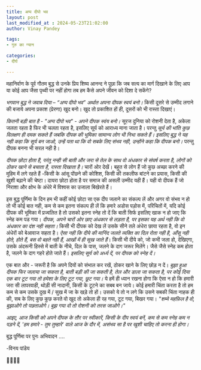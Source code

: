```yaml
---
title: अप्प दीपो भव
layout: post
last_modified_at : 2024-05-23T21:02:00
author: Vinay Pandey

tags:
- गुरु का ग्यान

categories:
- दीर्घ

---
```


महानिर्वाण के पूर्व गौतम बुद्ध से उनके प्रिय शिष्य आनन्द ने पूछा कि जब सत्य का मार्ग दिखाने के लिए आप या कोई आप जैसा पृथ्वी पर नहीं होगा तब हम कैसे अपने जीवन को दिशा दे सकेंगे?

*भगवान बुद्ध ने जवाब दिया – “अप्प दीपो भव” अर्थात अपना दीपक स्वयं बनो।* किसी दूसरे से उम्मीद लगाने की बजाये अपना प्रकाश (प्रेरणा) खुद बनो। खुद तो प्रकाशित हों ही, दूसरों को भी रास्ता दिखाएं। 

*कितनी बड़ी बात है - "अप्प दीपो भव" - अपने दीपक स्वंय बनो।*  सूरज दुनिया को रोशनी देता है, अकेला जलता रहता है फिर भी चलता रहता है, इसलिए सूर्य को आराध्य माना जाता है। परन्तु *सूर्य की भांति कुछ विलक्षण ही दमक सकते हैं जबकि दीपक की भूमिका सामान्य लोग भी निभा सकते हैं। इसलिए बुद्ध ने यह नही कहा कि सूर्य बन जाओ, उन्हें पता था कि वो सबके लिए संभव नही, उन्होंने कहा कि दीपक बनो।* परन्तु दीपक बनना भी सरल नही है। 

*दीपक छोटा होता है, परंतु नन्ही सी बाती और जरा से तेल के साथ वो अंधकार से संघर्ष करता है, लोगों को ठोकर खाने से बचाता है, रास्ता दिखाता है।*  चारों ओर देखें।  बहुत से लोग हैं जो कुछ अच्छा करने की मुहिम में लगे रहते हैं -किसी के आंसू पोंछने की कोशिश, किसी की तकलीफ बांटने का प्रयास, किसी की खुशी बढ़ाने की चेष्टा। दायरा छोटा होता है पर समाज की असली उम्मीद यही हैं। यही वो दीपक हैं जो निराशा और क्षोभ के अंधेरे में विश्वस का उजाला बिखेरते हैं। 

इस बुद्ध पूर्णिमा के दिन हम भी कहीं कोई छोटा सा एक दीप जलाने का संकल्प लें और अगर वो संभव न हो तो भी कोई बात नही, कम से कम इतना संकल्प ही लें कि हमारे अडोस पड़ोस में, परिचितों में, यदि कोई दीपक की भूमिका में प्रज्वलित है तो उसको इतना स्नेह तो दें कि बाती सिर्फ इसलिए खाक न हो जाए कि स्नेह कम पड गया। *दीपक, अपने चारों ओर छाए अंधकार से लड़ता है, पर इसका यह अर्थ नही कि वो अंधकार का दंश नही सहता।* किसी भी दीपक को देख लें उसके सीने तले अंधेरा छाया रहता है, वो इन अंधेरों को बेआवाज सहता है। *ऐसा नही कि दीये की मानिंद जलते व्यक्ति का दिल रोता नही है, आँसू नही होते, होते हैं, बस वो बहते नही हैं, आखों में ही सूख जाते हैं*। किसी भी दीये को, जो कभी जला हो, देखिएगा, उसके अंदरूनी हिस्से में बाती के नीचे, दिल के पास, जलने के दाग जरूर मिलेंगे। जैसे जैसे स्नेह कम होता है, जलने के दाग गहरे होते जाते हैं। *इसलिए सूर्य को अर्ध्य दें, पर दीपक को स्नेह दें।* 

एक बात और - जरूरी है कि अपने दियों को संभाल कर रखें, ठोकर खाने के लिए छोड़ न दें। *बुझा हुआ दीपक फिर जलाया जा सकता है, बाती बड़ी की जा सकती है, तेल और डाला जा सकता है, पर कोई दिया एक बार टूट गया तो हमेशा के लिए टूट गया, छूट गया।* ये हमें ही ध्यान रखना होगा कि ऐसा न हो कि हमारी जरा सी लापरवाही, थोड़ी सी नादानी, किसी के टूटने का सबब बन जाये। कोई हमारी चिंता करता है तो हम कम से कम उसके दुख में / सुख में जा के खड़े तो हों। उसको ये तो न लगे कि उसने सबकी चिंता नाहक ही की, सब के लिए कुछ कुछ करते वो खुद तो अकेला ही रह गया, टूट गया, बिखर गया। 
_"शम्मे महफ़िल है वो, बुझाओगे तो पछताओगे।_
_बुझ गया वो तो रोशनी को तरस जाओगे।"_

*आइए, आज किसी को अपने दीपक के तौर पर स्वीकारें, किसी के दीप स्वयं बनें, कम से कम स्नेह कम न पड़ने दें, 'हम हमारे - तुम तुम्हारे' वाले आज के दौर में, असंभव सा है पर खुशी चाहिए तो करना ही होगा।*

बुद्ध पूर्णिमा पर  पुनः अभिवादन ....

-विनय पांडेय

🙏🌷🌷🙏
